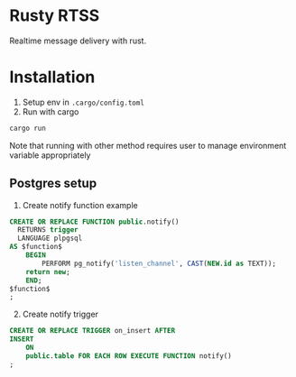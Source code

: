 # Rusty RTSS
Realtime message delivery with rust.

# Installation
1. Setup env in `.cargo/config.toml`
2. Run with cargo
```sh
cargo run
```

Note that running with other method requires user to manage environment variable appropriately

## Postgres setup
1. Create notify function
example
```sql
CREATE OR REPLACE FUNCTION public.notify()
  RETURNS trigger
  LANGUAGE plpgsql
AS $function$
	BEGIN
  		PERFORM pg_notify('listen_channel', CAST(NEW.id as TEXT));
  	return new;
	END;
$function$
;
```

2. Create notify trigger
```sql
CREATE OR REPLACE TRIGGER on_insert AFTER
INSERT
    ON
    public.table FOR EACH ROW EXECUTE FUNCTION notify()
;
```